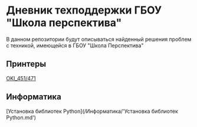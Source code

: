 # Дневник техподдержки ГБОУ "Школа перспектива"
В данном репозитории будут описываться найденный решения проблем с техникой, имеющейся в ГБОУ "Школа Перспектива"


## Принтеры
[OKI_451/471](/Принтеры/OKI_451-471.md)

## Информатика
[Установка библиотек Python](/Информатика/'Установка библиотек Python.md')

